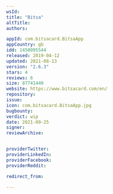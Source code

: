 ```yaml
---
wsId: 
title: "Bitsa"
altTitle: 
authors:

appId: com.bitsacard.BitsaApp
appCountry: gb
idd: 1458095544
released: 2019-04-12
updated: 2021-08-13
version: "2.6.3"
stars: 4
reviews: 6
size: 87741440
website: https://www.bitsacard.com/en/
repository: 
issue: 
icon: com.bitsacard.BitsaApp.jpg
bugbounty: 
verdict: wip
date: 2021-09-25
signer: 
reviewArchive:


providerTwitter: 
providerLinkedIn: 
providerFacebook: 
providerReddit: 

redirect_from:

---
```


